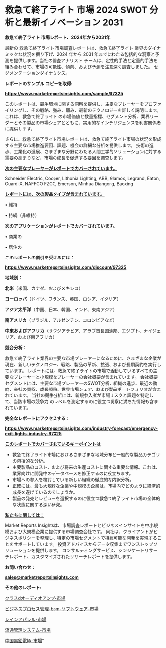 # 救急て終了ライト 市場 2024 SWOT 分析と最新イノベーション 2031

<strong>救急て終了ライト 市場レポート、2024年から2031年</strong>

最新の 救急て終了ライト 市場調査レポートは、救急て終了ライト 業界のダイナミックな状況を掘り下げ、2024 年から 2031 年までにわたる包括的な洞察と予測を提供します。当社の調査アナリスト チームは、定性的手法と定量的手法を組み合わせて、市場の可能性、傾向、および予測を注意深く調査しました。 セグメンテーションダイナミクス。



<strong>レポートのサンプル コピーを取得:</strong> <a href=https://www.marketreportsinsights.com/sample/97325>

<strong><u>https://www.marketreportsinsights.com/sample/97325</u></strong></a>

このレポートは、競争環境に関する洞察を提供し、主要なプレーヤーをプロファイリングし、その戦略、強み、弱み、最新のテクノロジーを詳しく説明します。 これは、救急て終了ライト の市場価値と数量指標、セグメント分析、業界リーダーとその製品の市場シェアとともに、実用的なインテリジェンスを利害関係者に提供します。

さらに、救急て終了ライト市場レポートは、救急て終了ライト市場の状況を形成する主要な市場推進要因、課題、機会の詳細な分析を提供します。 技術の進歩、工業化の進展、さまざまな分野にわたる人間工学的ソリューションに対する需要の高まりなど、市場の成長を促進する要因を調査します。



<strong><u>次の主要なプレーヤーがレポートでカバーされています。</u></strong>

Schneider Electric, Cooper, Lithonia Lighting, ABB, Glamox, Legrand, Eaton, Guard-X, NAFFCO FZCO, Emerson, Minhua Diangong, Baoxing



<strong><u><b>レポートには、次の製品タイプが含まれています。</b></u></strong>

• 維持

• 持続（非維持）



<strong><b>次のアプリケーションがレポートでカバーされています。</b></strong>

• 商業の

• 居住の



<strong><b>このレポートの割引を受けるには：</b></strong><a href=https://www.marketreportsinsights.com/discount/97325>

<strong><u>https://www.marketreportsinsights.com/discount/97325</u></strong></a>



<strong>地域別：</strong>



<strong>北米</strong>（米国、カナダ、およびメキシコ）



<strong>ヨーロッパ</strong>（ドイツ、フランス、英国、ロシア、イタリア）



<strong>アジア太平洋</strong>（中国、日本、韓国、インド、東南アジア）



<strong>南アメリカ</strong>（ブラジル、アルゼンチン、コロンビアなど）



<strong>中東およびアフリカ</strong>（サウジアラビア、アラブ首長国連邦、エジプト、ナイジェリア、および南アフリカ）



<strong>競合分析：</strong>

救急て終了ライト業界の主要な市場プレーヤーになるために、さまざまな企業が現在、新しいテクノロジー、戦略、製品の革新、拡張、および長期契約を実行しています。 レポートには、救急て終了ライトの市場で活動しているすべての主要なプレーヤーと小規模なプレーヤーの会社概要が含まれています。 会社概要セグメントには、主要な市場プレーヤーのSWOT分析、組織の進歩、最近の動向、会社の買収、成長戦略、世界市場シェア、および製品ポートフォリオが含まれています。 当社の競争分析には、新規参入者が市場リスクと課題を特定して、当該市場の競争力 のレベルを測定するのに役立つ洞察に満ちた情報も含まれています。



<strong>完全なレポートにアクセスする</strong>：

<a href=https://www.marketreportsinsights.com/industry-forecast/emergency-exit-lights-industry-97325>

<strong><u>https://www.marketreportsinsights.com/industry-forecast/emergency-exit-lights-industry-97325</u></strong></a>



<strong><u><b>このレポートでカバーされているキーポイントは</b></u></strong>
<ul>
  <li>救急て終了ライト市場におけるさまざまな地域分布と一般的な製品カテゴリの包括的な分析。</li>
  <li>主要製品のコスト、および将来の生産コストに関する重要な情報。これは、業界向けに開発中のデータベースを修正するのに役立ちます。</li>
  <li>市場への参入を検討している新しい組織の徹底的な内訳分析。</li>
  <li>正確には、最も大規模な企業や中規模の企業は、市場内でどのように経済的成長を遂げているのでしょうか。</li>
  <li>製品の発売とレビューを選択するのに役立つ救急て終了ライト市場の全体的な状態に関する深い研究。</li>
</ul>


<strong><u><b>私たちに関しては：</b></u></strong>

Market Reports Insightsは、市場調査レポートとビジネスインサイトを中小規模および大規模企業に提供する市場調査会社です。 同社は、クライアントがビジネスポリシーを整理し、特定の市場セグメントで持続可能な開発を実現することをサポートしています。 投資アドバイスからデータ収集までワンストップソリューションを提供します。 コンサルティングサービス、シンジケートリサーチレポート、カスタマイズされたリサーチレポートを提供します。



<strong><b>お問い合わせ</b></strong>：

<a href=mailto:sales@marketreportsinsights.com>

<strong><u>sales@marketreportsinsights.com</u></strong></a>



<strong>その他のレポート:</strong>

<a href=https://www.linkedin.com/pulse/クラスdオーディオアンプ-市場-2023-総合分析と事業成長戦略-2030-ewqvf/>クラスdオーディオアンプ-市場</a>

<a href=https://www.linkedin.com/pulse/ビジネスプロセス管理-bpm-ソフトウェア-市場-2023-収益と成長ドライバー-vuidf/>ビジネスプロセス管理-bpm-ソフトウェア-市場</a>

<a href=https://www.linkedin.com/pulse/レインアパレル-市場-2023-総利益と主要ベンダー-2030-market-maverick-diaries-24-analysi-hwcnf/>レインアパレル-市場</a>

<a href=https://www.linkedin.com/pulse/流通管理システム-市場-2023-総合分析と事業成長戦略-2030-15bdf/>流通管理システム-市場</a>

<a href=https://www.linkedin.com/pulse/中国黒鉛電極-市場-2023-swot-分析と成長率-2030-pr-news-hub-h2y6f/>中国黒鉛電極-市場</a>"
